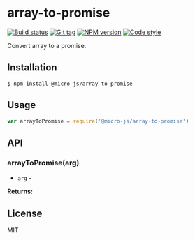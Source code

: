 
# array-to-promise

[![Build status][travis-image]][travis-url]
[![Git tag][git-image]][git-url]
[![NPM version][npm-image]][npm-url]
[![Code style][standard-image]][standard-url]

Convert array to a promise.

## Installation

    $ npm install @micro-js/array-to-promise

## Usage

```js
var arrayToPromise = require('@micro-js/array-to-promise')

```

## API

### arrayToPromise(arg)

- `arg` -

**Returns:**

## License

MIT

[travis-image]: https://img.shields.io/travis/micro-js/array-to-promise.svg?style=flat-square
[travis-url]: https://travis-ci.org/micro-js/array-to-promise
[git-image]: https://img.shields.io/github/tag/micro-js/array-to-promise.svg
[git-url]: https://github.com/micro-js/array-to-promise
[standard-image]: https://img.shields.io/badge/code%20style-standard-brightgreen.svg?style=flat
[standard-url]: https://github.com/feross/standard
[npm-image]: https://img.shields.io/npm/v/@micro-js/array-to-promise.svg?style=flat-square
[npm-url]: https://npmjs.org/package/@micro-js/array-to-promise
